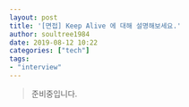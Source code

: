 ```yaml
---
layout: post
title: '[면접] Keep Alive 에 대해 설명해보세요.'
author: soultree1984
date: 2019-08-12 10:22
categories: ["tech"]
tags: 
- "interview"
---
```


> 준비중입니다.